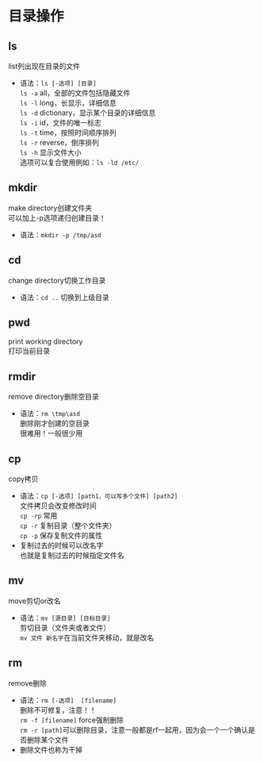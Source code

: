 # 目录操作
## ls
list列出现在目录的文件
+ 语法：`ls [-选项] [目录]`\
`ls -a` all，全部的文件包括隐藏文件\
`ls -l` long，长显示，详细信息\
`ls -d` dictionary，显示某个目录的详细信息\
`ls -i` id，文件的唯一标志\
`ls -t` time，按照时间顺序排列\
`ls -r` reverse，倒序排列\
`ls -h` 显示文件大小\
选项可以复合使用例如：`ls -ld /etc/`

## mkdir
make directory创建文件夹\
可以加上-p选项递归创建目录！
+ 语法：`mkdir -p /tmp/asd`

## cd
change directory切换工作目录
+ 语法：`cd ..` 切换到上级目录

## pwd
print working directory\
打印当前目录

## rmdir
remove directory删除空目录
+ 语法：`rm \tmp\asd`\
删除刚才创建的空目录\
很难用！一般很少用

## cp
copy拷贝
+ 语法：`cp [-选项] [path1，可以写多个文件] [path2]`\
文件拷贝会改变修改时间\
`cp -rp`  常用\
`cp -r`  复制目录（整个文件夹）\
`cp -p`  保存复制文件的属性
+ 复制过去的时候可以改名字\
也就是复制过去的时候指定文件名

## mv
move剪切or改名
+ 语法：`mv [源目录] [目标目录]`\
剪切目录（文件夹或者文件）\
`mv 文件 新名字`在当前文件夹移动，就是改名

## rm
remove删除
+ 语法：`rm [-选项]  [filename]`\
删除不可修复，注意！！\
`rm -f [filename]` force强制删除\
`rm -r [path]`可以删除目录，注意一般都是rf一起用，因为会一个一个确认是否删除某个文件
+ 删除文件也称为干掉

